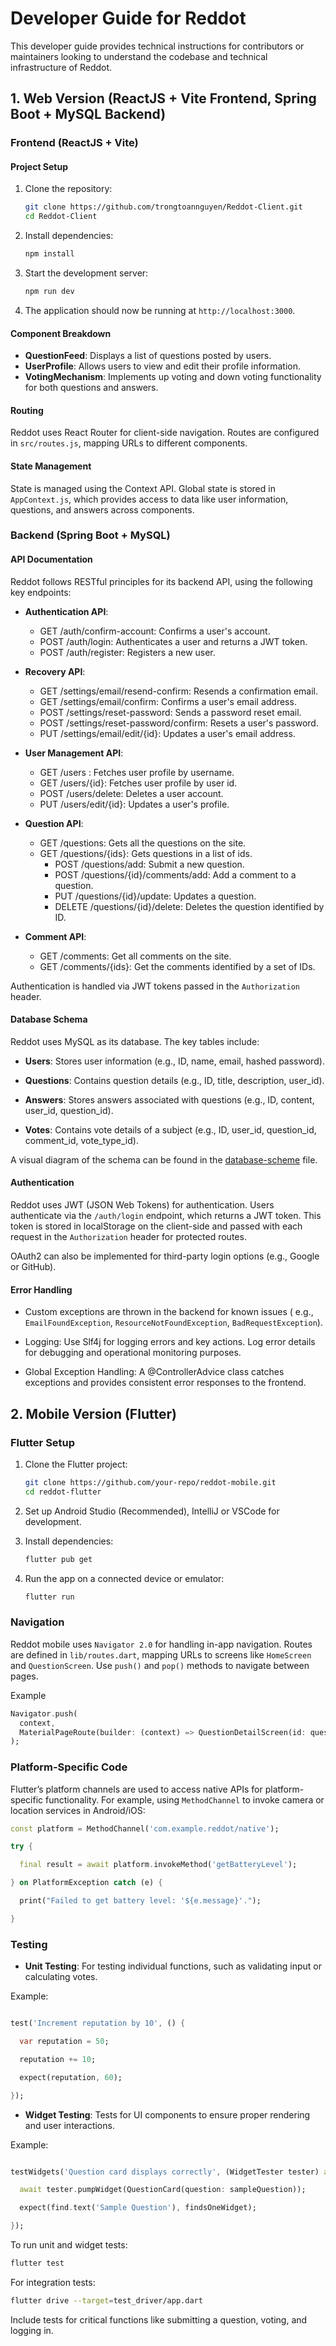 # Developer Guide for Reddot

This developer guide provides technical instructions for contributors or maintainers looking to understand the codebase
and technical infrastructure of Reddot.

## 1. Web Version (ReactJS + Vite Frontend, Spring Boot + MySQL Backend)

### Frontend (ReactJS + Vite)

#### Project Setup

1. Clone the repository:

   ```bash
   git clone https://github.com/trongtoannguyen/Reddot-Client.git
   cd Reddot-Client
   ```

2. Install dependencies:

   ```bash
   npm install
   ```

3. Start the development server:

   ```bash
   npm run dev
   ```

4. The application should now be running at `http://localhost:3000`.

#### Component Breakdown

- **QuestionFeed**: Displays a list of questions posted by users.
- **UserProfile**: Allows users to view and edit their profile information.
- **VotingMechanism**: Implements up voting and down voting functionality for both questions and answers.

#### Routing

Reddot uses React Router for client-side navigation. Routes are configured in `src/routes.js`, mapping URLs to different
components.

#### State Management

State is managed using the Context API. Global state is stored in `AppContext.js`, which provides access to data like
user information, questions, and answers across components.

### Backend (Spring Boot + MySQL)

#### API Documentation

Reddot follows RESTful principles for its backend API, using the following key endpoints:

- **Authentication API**:

  - GET /auth/confirm-account: Confirms a user's account.
  - POST /auth/login: Authenticates a user and returns a JWT token.
  - POST /auth/register: Registers a new user.

- **Recovery API**:

  - GET /settings/email/resend-confirm: Resends a confirmation email.
  - GET /settings/email/confirm: Confirms a user's email address.
  - POST /settings/reset-password: Sends a password reset email.
  - POST /settings/reset-password/confirm: Resets a user's password.
  - PUT /settings/email/edit/{id}: Updates a user's email address.

- **User Management API**:

  - GET /users : Fetches user profile by username.
  - GET /users/{id}: Fetches user profile by user id.
  - POST /users/delete: Deletes a user account.
  - PUT /users/edit/{id}: Updates a user's profile.

- **Question API**:

  - GET /questions: Gets all the questions on the site.
  - GET /questions/{ids}: Gets questions in a list of ids.
    - POST /questions/add: Submit a new question.
    - POST /questions/{id}/comments/add: Add a comment to a question.
    - PUT /questions/{id}/update: Updates a question.
    - DELETE /questions/{id}/delete: Deletes the question identified by ID.

- **Comment API**:
  - GET /comments: Get all comments on the site.
  - GET /comments/{ids}: Get the comments identified by a set of IDs.

Authentication is handled via JWT tokens passed in the `Authorization` header.

#### Database Schema

Reddot uses MySQL as its database. The key tables include:

- **Users**: Stores user information (e.g., ID, name, email, hashed password).

- **Questions**: Contains question details (e.g., ID, title, description, user_id).

- **Answers**: Stores answers associated with questions (e.g., ID, content, user_id, question_id).

- **Votes**: Contains vote details of a subject (e.g., ID, user_id, question_id, comment_id, vote_type_id).

A visual diagram of the schema can be found in the [database-scheme](database-schema.png) file.

#### Authentication

Reddot uses JWT (JSON Web Tokens) for authentication. Users authenticate via the `/auth/login` endpoint, which returns a
JWT token. This token is stored in localStorage on the client-side and passed with each request in the `Authorization`
header for protected routes.

OAuth2 can also be implemented for third-party login options (e.g., Google or GitHub).

#### Error Handling

- Custom exceptions are thrown in the backend for known issues (
  e.g., `EmailFoundException`, `ResourceNotFoundException`, `BadRequestException`).

- Logging: Use Slf4j for logging errors and key actions. Log error details for debugging and operational monitoring
  purposes.

- Global Exception Handling: A @ControllerAdvice class catches exceptions and provides consistent error responses to the
  frontend.

## 2. Mobile Version (Flutter)

### Flutter Setup

1. Clone the Flutter project:

   ```bash
   git clone https://github.com/your-repo/reddot-mobile.git
   cd reddot-flutter
   ```

2. Set up Android Studio (Recommended), IntelliJ or VSCode for development.

3. Install dependencies:

   ```bash
   flutter pub get
   ```

4. Run the app on a connected device or emulator:

   ```bash
   flutter run
   ```

### Navigation

Reddot mobile uses `Navigator 2.0` for handling in-app navigation. Routes are defined in `lib/routes.dart`, mapping URLs
to screens like `HomeScreen` and `QuestionScreen`. Use `push()` and `pop()` methods to navigate between pages.

Example

```dart
Navigator.push(
  context,
  MaterialPageRoute(builder: (context) => QuestionDetailScreen(id: questionId)),
);
```

### Platform-Specific Code

Flutter’s platform channels are used to access native APIs for platform-specific functionality. For example,
using `MethodChannel` to invoke camera or location services in Android/iOS:

```dart
const platform = MethodChannel('com.example.reddot/native');

try {

  final result = await platform.invokeMethod('getBatteryLevel');

} on PlatformException catch (e) {

  print("Failed to get battery level: '${e.message}'.");

}
```

### Testing

- **Unit Testing**: For testing individual functions, such as validating input or calculating votes.

Example:

```dart

test('Increment reputation by 10', () {

  var reputation = 50;

  reputation += 10;

  expect(reputation, 60);

});

```

- **Widget Testing**: Tests for UI components to ensure proper rendering and user interactions.

Example:

```dart

testWidgets('Question card displays correctly', (WidgetTester tester) async {

  await tester.pumpWidget(QuestionCard(question: sampleQuestion));

  expect(find.text('Sample Question'), findsOneWidget);

});

```

To run unit and widget tests:

```bash
flutter test
```

For integration tests:

```bash
flutter drive --target=test_driver/app.dart
```

Include tests for critical functions like submitting a question, voting, and logging in.
